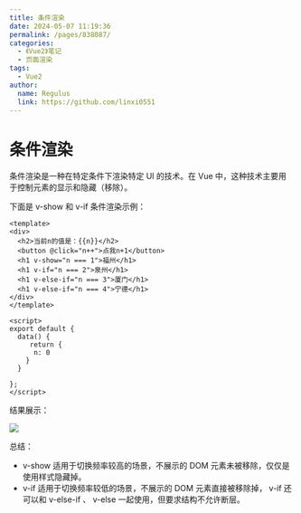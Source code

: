 ```yaml
---
title: 条件渲染
date: 2024-05-07 11:19:36
permalink: /pages/838087/
categories:
  - 《Vue2》笔记
  - 页面渲染
tags:
  - Vue2
author: 
  name: Regulus
  link: https://github.com/linxi0551
---
```


# 条件渲染

条件渲染是一种在特定条件下渲染特定 UI 的技术。在 Vue 中，这种技术主要用于控制元素的显示和隐藏（移除）。

下面是 v-show 和 v-if 条件渲染示例：
```vue
<template>  
<div>
  <h2>当前n的值是：{{n}}</h2>
  <button @click="n++">点我n+1</button>
  <h1 v-show="n === 1">福州</h1>
  <h1 v-if="n === 2">泉州</h1>
  <h1 v-else-if="n === 3">厦门</h1>
  <h1 v-else-if="n === 4">宁德</h1>
</div>
</template>  
  
<script>  
export default {  
  data() {  
     return {  
      n: 0 
    }
  }
  
};  
</script>

```
结果展示：

![](https://cdn.nlark.com/yuque/0/2024/gif/40965929/1713335243109-7a92aad3-d1f6-4081-a814-5b91174c2768.gif)

总结：

-  v-show  适用于切换频率较高的场景，不展示的 DOM 元素未被移除，仅仅是使用样式隐藏掉。
-  v-if  适用于切换频率较低的场景，不展示的 DOM 元素直接被移除掉， v-if  还可以和  v-else-if 、 v-else 一起使用，但要求结构不允许断层。

